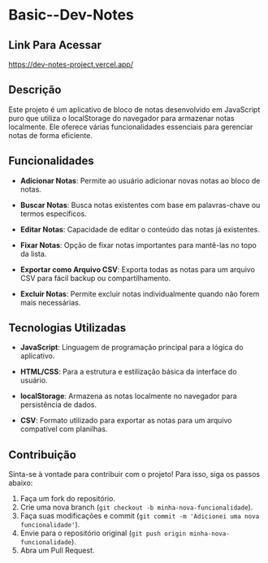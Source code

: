 # Basic--Dev-Notes

## Link Para Acessar
https://dev-notes-project.vercel.app/


## Descrição

Este projeto é um aplicativo de bloco de notas desenvolvido em JavaScript puro que utiliza o localStorage do navegador para armazenar notas localmente. Ele oferece várias funcionalidades essenciais para gerenciar notas de forma eficiente.

## Funcionalidades

- **Adicionar Notas**: Permite ao usuário adicionar novas notas ao bloco de notas.
  
- **Buscar Notas**: Busca notas existentes com base em palavras-chave ou termos específicos.
  
- **Editar Notas**: Capacidade de editar o conteúdo das notas já existentes.

- **Fixar Notas**: Opção de fixar notas importantes para mantê-las no topo da lista.
  
- **Exportar como Arquivo CSV**: Exporta todas as notas para um arquivo CSV para fácil backup ou compartilhamento.
  
- **Excluir Notas**: Permite excluir notas individualmente quando não forem mais necessárias.

## Tecnologias Utilizadas

- **JavaScript**: Linguagem de programação principal para a lógica do aplicativo.
  
- **HTML/CSS**: Para a estrutura e estilização básica da interface do usuário.
  
- **localStorage**: Armazena as notas localmente no navegador para persistência de dados.
  
- **CSV**: Formato utilizado para exportar as notas para um arquivo compatível com planilhas.

## Contribuição

Sinta-se à vontade para contribuir com o projeto! Para isso, siga os passos abaixo:

1. Faça um fork do repositório.
2. Crie uma nova branch (`git checkout -b minha-nova-funcionalidade`).
3. Faça suas modificações e commit (`git commit -m 'Adicionei uma nova funcionalidade'`).
4. Envie para o repositório original (`git push origin minha-nova-funcionalidade`).
5. Abra um Pull Request.
